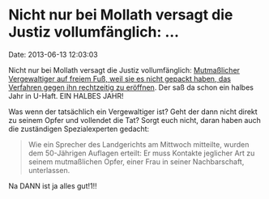 Nicht nur bei Mollath versagt die Justiz vollumfänglich: \...
=============================================================

Date: 2013-06-13 12:03:03

Nicht nur bei Mollath versagt die Justiz vollumfänglich: [Mutmaßlicher
Vergewaltiger auf freiem Fuß, weil sie es nicht gepackt haben, das
Verfahren gegen ihn rechtzeitig zu
eröffnen](http://www.ndr.de/regional/mecklenburg-vorpommern/prozess1565.html).
Der saß da schon ein halbes Jahr in U-Haft. EIN HALBES JAHR!

Was wenn der tatsächlich ein Vergewaltiger ist? Geht der dann nicht
direkt zu seinem Opfer und vollendet die Tat? Sorgt euch nicht, daran
haben auch die zuständigen Spezialexperten gedacht:

> Wie ein Sprecher des Landgerichts am Mittwoch mitteilte, wurden dem
> 50-Jährigen Auflagen erteilt: Er muss Kontakte jeglicher Art zu seinem
> mutmaßlichen Opfer, einer Frau in seiner Nachbarschaft, unterlassen.

Na DANN ist ja alles gut!1!!
